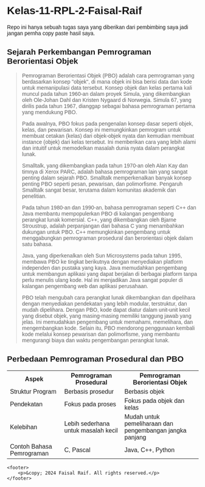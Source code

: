 # Kelas-11-RPL-2-Faisal-Raif
Repo ini hanya sebuah tugas saya yang diberikan dari pembimbing saya jadi jangan pernha copy paste hasil saya.

<!DOCTYPE html>
<html>
    <head>
        <title>PBO</title>
        <link rel="stylesheet" href="style.css">
    </head>
    <body>
        <!DOCTYPE html>
<html>
<head>
  <title>Tugas PBO</title>
  <style>
    body {
      font-family: Arial, sans-serif;
    }
  </style>
</head>
<body>
    <div class="container">
        <h2>Sejarah Perkembangan Pemrograman Berorientasi Objek</h2>
        <blockquote>
            <p>Pemrograman Berorientasi Objek (PBO) adalah cara pemrograman yang berdasarkan konsep "objek", di mana objek ini bisa berisi data dan kode untuk memanipulasi data tersebut. Konsep objek dan kelas pertama kali muncul pada tahun 1960-an dalam proyek Simula, yang dikembangkan oleh Ole-Johan Dahl dan Kristen Nygaard di Norwegia. Simula 67, yang dirilis pada tahun 1967, dianggap sebagai bahasa pemrograman pertama yang mendukung PBO.</p>
            <p>Pada awalnya, PBO fokus pada pengenalan konsep dasar seperti objek, kelas, dan pewarisan. Konsep ini memungkinkan pemrogram untuk membuat cetakan (kelas) dari objek-objek nyata dan kemudian membuat instance (objek) dari kelas tersebut. Ini memberikan cara yang lebih alami dan intuitif untuk memodelkan masalah dunia nyata dalam perangkat lunak.</p>
            <p>Smalltalk, yang dikembangkan pada tahun 1970-an oleh Alan Kay dan timnya di Xerox PARC, adalah bahasa pemrograman lain yang sangat penting dalam sejarah PBO. Smalltalk memperkenalkan banyak konsep penting PBO seperti pesan, pewarisan, dan polimorfisme. Pengaruh Smalltalk sangat besar, terutama dalam komunitas akademik dan penelitian.</p>
            <p>Pada tahun 1980-an dan 1990-an, bahasa pemrograman seperti C++ dan Java membantu mempopulerkan PBO di kalangan pengembang perangkat lunak komersial. C++, yang dikembangkan oleh Bjarne Stroustrup, adalah perpanjangan dari bahasa C yang menambahkan dukungan untuk PBO. C++ memungkinkan pengembang untuk menggabungkan pemrograman prosedural dan berorientasi objek dalam satu bahasa.</p>
            <p>Java, yang diperkenalkan oleh Sun Microsystems pada tahun 1995, membawa PBO ke tingkat berikutnya dengan menyediakan platform independen dan pustaka yang kaya. Java memudahkan pengembang untuk membangun aplikasi yang dapat berjalan di berbagai platform tanpa perlu menulis ulang kode. Hal ini menjadikan Java sangat populer di kalangan pengembang web dan aplikasi perusahaan.</p>
            <p>PBO telah mengubah cara perangkat lunak dikembangkan dan dipelihara dengan menyediakan pendekatan yang lebih modular, terstruktur, dan mudah dipelihara. Dengan PBO, kode dapat diatur dalam unit-unit kecil yang disebut objek, yang masing-masing memiliki tanggung jawab yang jelas. Ini memudahkan pengembang untuk memahami, memelihara, dan mengembangkan kode. Selain itu, PBO mendorong penggunaan kembali kode melalui konsep pewarisan dan polimorfisme, yang membantu mengurangi biaya dan waktu pengembangan perangkat lunak.</p>
        </blockquote>
    </div>
        <h2>Perbedaan Pemrograman Prosedural dan PBO</h2>
    <table>
        <tr>
            <th>Aspek</th>
            <th>Pemrograman Prosedural</th>
            <th>Pemrograman Berorientasi Objek</th>
        </tr>
        <tr>
            <td>Struktur Program</td>
            <td>Berbasis prosedur</td>
            <td>Berbasis objek</td>
        </tr>
        <tr>
            <td>Pendekatan</td>
            <td>Fokus pada proses</td>
            <td>Fokus pada objek dan kelas</td>
        </tr>
        <tr>
            <td>Kelebihan</td>
            <td>Lebih sederhana untuk masalah kecil</td>
            <td>Mudah untuk pemeliharaan dan pengembangan jangka panjang</td>
        </tr>
        <tr>
            <td>Contoh Bahasa Pemrograman</td>
            <td>C, Pascal</td>
            <td>Java, C++, Python</td>
        </tr>
    </table>
    </body>

    <footer>
        <p>&copy; 2024 Faisal Raif. All rights reserved.</p>
    </footer>
</html>
